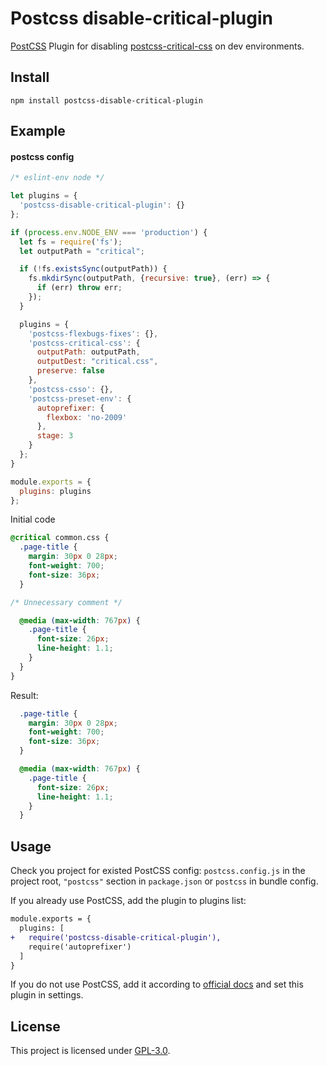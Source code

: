 # Postcss disable-critical-plugin

[PostCSS] Plugin for disabling [postcss-critical-css](https://www.npmjs.com/package/postcss-critical-css) on dev environments.

[PostCSS]: https://github.com/postcss/postcss

## Install

`npm install postcss-disable-critical-plugin`

## Example

#### postcss config

```javascript
/* eslint-env node */

let plugins = {
  'postcss-disable-critical-plugin': {}
};

if (process.env.NODE_ENV === 'production') {
  let fs = require('fs');
  let outputPath = "critical";

  if (!fs.existsSync(outputPath)) {
    fs.mkdirSync(outputPath, {recursive: true}, (err) => {
      if (err) throw err;
    });
  }

  plugins = {
    'postcss-flexbugs-fixes': {},
    'postcss-critical-css': {
      outputPath: outputPath,
      outputDest: "critical.css",
      preserve: false
    },
    'postcss-csso': {},
    'postcss-preset-env': {
      autoprefixer: {
        flexbox: 'no-2009'
      },
      stage: 3
    }
  };
}

module.exports = {
  plugins: plugins
};

```

Initial code
```css
@critical common.css {
  .page-title {
    margin: 30px 0 28px;
    font-weight: 700;
    font-size: 36px;
  }

/* Unnecessary comment */

  @media (max-width: 767px) {
    .page-title {
      font-size: 26px;
      line-height: 1.1;
    }
  }
}
```

Result:

```css
  .page-title {
    margin: 30px 0 28px;
    font-weight: 700;
    font-size: 36px;
  }

  @media (max-width: 767px) {
    .page-title {
      font-size: 26px;
      line-height: 1.1;
    }
  }
```

## Usage

Check you project for existed PostCSS config: `postcss.config.js`
in the project root, `"postcss"` section in `package.json`
or `postcss` in bundle config.

If you already use PostCSS, add the plugin to plugins list:

```diff
module.exports = {
  plugins: [
+   require('postcss-disable-critical-plugin'),
    require('autoprefixer')
  ]
}
```

If you do not use PostCSS, add it according to [official docs]
and set this plugin in settings.

[official docs]: https://github.com/postcss/postcss#usage

## License

This project is licensed under [GPL-3.0](https://raw.githubusercontent.com/pcvg/postcss-disable-critical-plugin/master/LICENSE).
